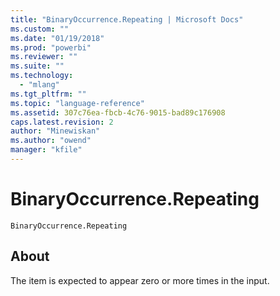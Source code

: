 ```yaml
---
title: "BinaryOccurrence.Repeating | Microsoft Docs"
ms.custom: ""
ms.date: "01/19/2018"
ms.prod: "powerbi"
ms.reviewer: ""
ms.suite: ""
ms.technology: 
  - "mlang"
ms.tgt_pltfrm: ""
ms.topic: "language-reference"
ms.assetid: 307c76ea-fbcb-4c76-9015-bad89c176908
caps.latest.revision: 2
author: "Minewiskan"
ms.author: "owend"
manager: "kfile"
---
```

# BinaryOccurrence.Repeating
<code>BinaryOccurrence.Repeating</code>

## About
The item is expected to appear zero or more times in the input.
